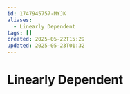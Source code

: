 ```yaml
---
id: 1747945757-MYJK
aliases:
  - Linearly Dependent
tags: []
created: 2025-05-22T15:29
updated: 2025-05-23T01:32
---
```


# Linearly Dependent
